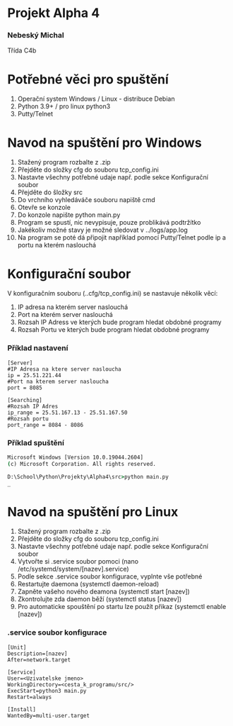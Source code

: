 # Projekt Alpha 4
### Nebeský Michal
Třída C4b

# Potřebné věci pro spuštění
1. Operační system Windows / Linux - distribuce Debian
2. Python 3.9+ / pro linux python3
3. Putty/Telnet

# Navod na spuštění pro Windows
1. Stažený program rozbalte z .zip
2. Přejděte do složky cfg do souboru tcp_config.ini
3. Nastavte všechny potřebné udaje např. podle sekce Konfigurační soubor
4. Přejděte do šložky src
5. Do vrchního vyhledáváče souboru napiště cmd
6. Otevře se konzole
7. Do konzole napište python main.py
8. Program se spustí, nic nevypisuje, pouze problikává podtržítko
9. Jakékoliv možné stavy je možné sledovat v ../logs/app.log
10. Na program se poté dá připojit například pomocí Putty/Telnet podle ip a portu na kterém naslouchá

# Konfigurační soubor
V konfiguračním souboru (..cfg/tcp_config.ini) se nastavuje několik věcí:
1. IP adresa na kterém server naslouchá
2. Port na kterém server naslouchá
3. Rozsah IP Adress ve kterých bude program hledat obdobné programy
4. Rozsah Portu ve kterých bude program hledat obdobné programy

### Příklad nastavení

```text
[Server]
#IP Adresa na ktere server nasloucha
ip = 25.51.221.44
#Port na kterem server nasloucha
port = 8085

[Searching]
#Rozsah IP Adres
ip_range = 25.51.167.13 - 25.51.167.50
#Rozsah portu
port_range = 8084 - 8086
```


### Příklad spuštění
```cmd
Microsoft Windows [Version 10.0.19044.2604]
(c) Microsoft Corporation. All rights reserved.

D:\School\Python\Projekty\Alpha4\src>python main.py
_
```

# Navod na spuštění pro Linux
1. Stažený program rozbalte z .zip
2. Přejděte do složky cfg do souboru tcp_config.ini
3. Nastavte všechny potřebné udaje např. podle sekce Konfigurační soubor
4. Vytvořte si .service soubor pomoci (nano /etc/systemd/system/[nazev].service)
5. Podle sekce .service soubor konfigurace, vyplnte vše potřebné
6. Restartujte daemona (systemctl daemon-reload)
7. Zapněte vašeho nového deamona (systemctl start [nazev])
8. Zkontrolujte zda daemon běží (systemctl status [nazev])
9. Pro automaticke spouštění po startu lze použít přikaz (systemctl enable [nazev])

### .service soubor konfigurace

```text
[Unit]
Description=[nazev]
After=network.target

[Service]
User=<Uzivatelske jmeno>
WorkingDirectory=<cesta_k_programu/src/>
ExecStart=python3 main.py
Restart=always

[Install]
WantedBy=multi-user.target
```